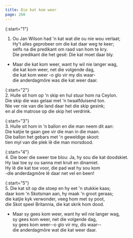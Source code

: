 ```yaml
---
title: Die kat kom weer
page: 260
---  
```



{:start="1"}  
1. Ou Jan Wilson had 'n kat wat die ou nie wou verlaat;  
Hy't alles geprobeer om die kat daar weg te keer;  
selfs na die predikant om raad van hom te kry.  
Die predikant die het gesê: Die kat moet daar bly.  


- Maar die kat kom weer, want hy wil nie langer wag,  
die kat kom weer, net die volgende dag,  
die kat kom weer -o glo vir my dis waar-  
die anderdagmôre was die kat weer daar.  


{:start="2"}  
2.  Hulle sit hom op 'n skip en hul stuur hom na Ceylon.  
Die skip die was gelaai met 'n twaalfduisend ton.  
Nie ver nie van die land daar het die skip gesink;  
en al die matrose op die skip het verdrink.  


{:start="3"}  
3. Hulle sit hom in 'n ballon en die man neem dit aan:  
Die katjie te gaan gee vir die man in die maan.  
Die ballon het gebars met 'n geweldige skoot:  
tien myl van die plek lê die man morsdood.  


{:start="4"}  
4. Die boer die sweer toe blou: Ja, hy sou die kat doodskiet.  
Hy laai toe sy ou sanna met kruit en dinamiet.  
Hy lê die kat toe voor, die pad wat hy sou kom  
-die anderdagmôre lê daar net vel en been!  


{:start="5"}  
5. Die kat sit op die stoep en hy eet 'n stukkie kaas;  
daar kom 'n Skotsman aan, hy maak 'n groot geraas;  
die katjie kyk verwonder, veeg hom met sy poot,  
die Skot speel Britannia, die kat skrik hom dood.  


- Maar sy gees kom weer, want hy wil nie langer wag,  
sy gees kom weer, net die volgende dag,  
sy gees kom weer--o glo vir my, dis waar--  
die anderdagmôre wat die kat weer daar.  